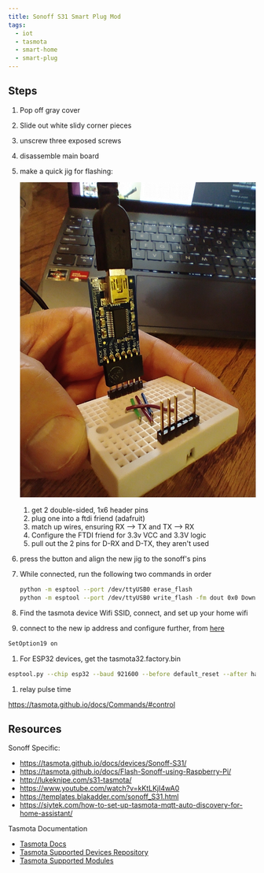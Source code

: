 ```yaml
---
title: Sonoff S31 Smart Plug Mod
tags: 
  - iot
  - tasmota
  - smart-home
  - smart-plug
---
```



## Steps

1. Pop off gray cover
1. Slide out white slidy corner pieces
1. unscrew three exposed screws
1. disassemble main board
1. make a quick jig for flashing:

    ![Figure](img_20220812_220924561.jpg)

    1. get 2 double-sided, 1x6 header pins
    1. plug one into a ftdi friend (adafruit)
    1. match up wires, ensuring RX --> TX and TX --> RX
    1. Configure the FTDI friend for 3.3v VCC and 3.3V logic
    1. pull out the 2 pins for D-RX and D-TX, they aren't used
1. press the button and align the new jig to the sonoff's pins
1. While connected, run the following two commands in order

    ```bash
    python -m esptool --port /dev/ttyUSB0 erase_flash
    python -m esptool --port /dev/ttyUSB0 write_flash -fm dout 0x0 Downloads/tasmota.bin
    ```
    
1. Find the tasmota device Wifi SSID, connect, and set up your home wifi
1. connect to the new ip address and configure further, from [here](https://siytek.com/how-to-set-up-tasmota-mqtt-auto-discovery-for-home-assistant/)

```bash
SetOption19 on
```


1. For ESP32 devices, get the tasmota32.factory.bin

```bash
esptool.py --chip esp32 --baud 921600 --before default_reset --after hard_reset write_flash -z --flash_mode dout --flash_size detect 0x0 tasmota32.factory.bin
```

1. relay pulse time


<https://tasmota.github.io/docs/Commands/#control>

## Resources

Sonoff Specific:

* <https://tasmota.github.io/docs/devices/Sonoff-S31/>
* <https://tasmota.github.io/docs/Flash-Sonoff-using-Raspberry-Pi/>
* <http://lukeknipe.com/s31-tasmota/>
* <https://www.youtube.com/watch?v=kKtLKjI4wA0>
* <https://templates.blakadder.com/sonoff_S31.html>
* <https://siytek.com/how-to-set-up-tasmota-mqtt-auto-discovery-for-home-assistant/>

Tasmota Documentation

* [Tasmota Docs](https://tasmota.github.io/docs/#license)
* [Tasmota Supported Devices Repository](https://templates.blakadder.com/)
* [Tasmota Supported Modules](https://tasmota.github.io/docs/Supported-Modules/)
